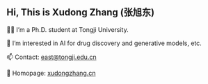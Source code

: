 ## Hi, This is Xudong Zhang (张旭东)

👨‍🎓 I’m a Ph.D. student at Tongji University.

👀 I’m interested in AI for drug discovery and generative models, etc.

📫 Contact: east@tongji.edu.cn

👀 Homopage: [xudongzhang.cn](https://xudongzhang.cn/)
